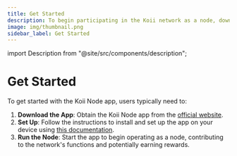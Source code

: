 ```yaml
---
title: Get Started
description: To begin participating in the Koii network as a node, download the Koii Node app from the official website, follow the setup instructions provided in the documentation, and start the app to contribute to network operations and earn potential rewards.
image: img/thumbnail.png
sidebar_label: Get Started
---
```


import Description from "@site/src/components/description";

# Get Started

To get started with the Koii Node app, users typically need to:

1. **Download the App**: Obtain the Koii Node app from the [official website](https://www.koii.network/node).
2. **Set Up**: Follow the instructions to install and set up the app on your device using [this documentation](/run-a-node/task-nodes/how-to-run-a-koii-node).
3. **Run the Node**: Start the app to begin operating as a node, contributing to the network's functions and potentially earning rewards.
